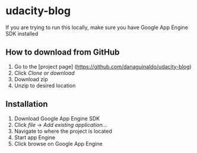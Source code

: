 # udacity-blog

<p> If you are trying to run this locally, make sure you have Google App Engine SDK installed</p>

## How to download from GitHub

1. Go to the [project page] (https://github.com/danaguinaldo/udacity-blog)
2. Click _Clone or download_
3. Download zip
4. Unzip to desired location

## Installation

1. Download Google App Engine SDK
2. Click _file_ -> _Add existing application..._
3. Navigate to where the project is located
4. Start app Engine
5. Click browse on Google App Engine